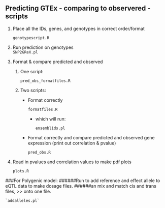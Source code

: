 ## Predicting GTEx - comparing to observered - scripts
1. Place all the IDs, genes, and genotypes in correct order/format

    `genotypescript.R`

2. Run prediction on genotypes    
    `SNP2GReX.pl`

3. Format & compare predicted and observed
    1. One script:
    
        `pred_obs_formatfiles.R`

    2. Two scripts:
        * Format correctly 

            `formatfiles.R`

            * which will run:
            
                `ensemblids.pl`
 
        * Format correctly and compare predicted and observed gene expression (print out correlation & pvalue)

             `pred_obs.R`

3. Read in pvalues and correlation values to make pdf plots

    `plots.R`


    
###For Polygenic model:
######Run to add reference and effect allele to eQTL data to make dosage files.
######an mix and match cis and trans files, >> onto one file.

    `addalleles.pl`
    
